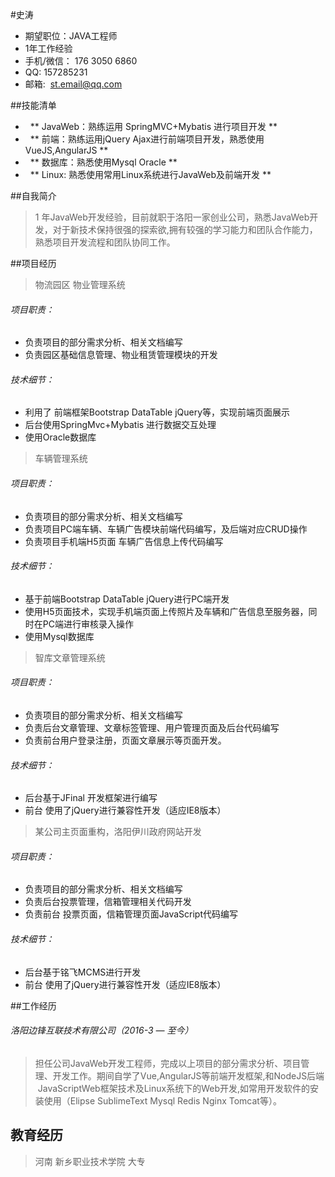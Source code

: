 #史涛
* 期望职位：JAVA工程师
* 1年工作经验
* 手机/微信： 176 3050 6860  
* QQ:   157285231 
* 邮箱:  st.email@qq.com

##技能清单

*   ** JavaWeb：熟练运用 SpringMVC+Mybatis 进行项目开发 **
*   ** 前端：熟练运用jQuery Ajax进行前端项目开发，熟悉使用 VueJS,AngularJS **
*   ** 数据库：熟悉使用Mysql Oracle **
*   ** Linux: 熟悉使用常用Linux系统进行JavaWeb及前端开发 **


##自我简介
> 1 年JavaWeb开发经验，目前就职于洛阳一家创业公司，熟悉JavaWeb开发，对于新技术保持很强的探索欲,拥有较强的学习能力和团队合作能力，熟悉项目开发流程和团队协同工作。

##项目经历

> 物流园区 物业管理系统

###### 项目职责：
* 负责项目的部分需求分析、相关文档编写
* 负责园区基础信息管理、物业租赁管理模块的开发

###### 技术细节：
* 利用了 前端框架Bootstrap DataTable jQuery等，实现前端页面展示
* 后台使用SpringMvc+Mybatis 进行数据交互处理
* 使用Oracle数据库


> 车辆管理系统

###### 项目职责：
* 负责项目的部分需求分析、相关文档编写
* 负责项目PC端车辆、车辆广告模块前端代码编写，及后端对应CRUD操作
* 负责项目手机端H5页面 车辆广告信息上传代码编写

###### 技术细节：
*  基于前端Bootstrap DataTable jQuery进行PC端开发
*  使用H5页面技术，实现手机端页面上传照片及车辆和广告信息至服务器，同时在PC端进行审核录入操作
*  使用Mysql数据库


>智库文章管理系统

###### 项目职责：
* 负责项目的部分需求分析、相关文档编写
* 负责后台文章管理、文章标签管理、用户管理页面及后台代码编写
* 负责前台用户登录注册，页面文章展示等页面开发。

###### 技术细节：
*  后台基于JFinal 开发框架进行编写
*  前台 使用了jQuery进行兼容性开发（适应IE8版本）


>某公司主页面重构，洛阳伊川政府网站开发

###### 项目职责：
* 负责项目的部分需求分析、相关文档编写
* 负责后台投票管理，信箱管理相关代码开发
* 负责前台 投票页面，信箱管理页面JavaScript代码编写

###### 技术细节：
*  后台基于铭飞MCMS进行开发
*  前台 使用了jQuery进行兼容性开发（适应IE8版本）


##工作经历
###### 洛阳边锋互联技术有限公司（2016-3 — 至今）
>  担任公司JavaWeb开发工程师，完成以上项目的部分需求分析、项目管理、开发工作。期间自学了Vue,AngularJS等前端开发框架,和NodeJS后端
  JavaScriptWeb框架技术及Linux系统下的Web开发,如常用开发软件的安装使用（Elipse SublimeText Mysql Redis Nginx Tomcat等）。

## 教育经历
> 河南 新乡职业技术学院 大专
